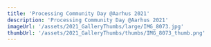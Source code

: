 ```yaml
---
title: 'Processing Community Day @Aarhus 2021'
description: 'Processing Community Day @Aarhus 2021'
imageUrl: '/assets/2021_GalleryThumbs/large/IMG_8073.jpg'
thumbUrl: '/assets/2021_GalleryThumbs/thumbs/IMG_8073_thumb.png'
---
```


